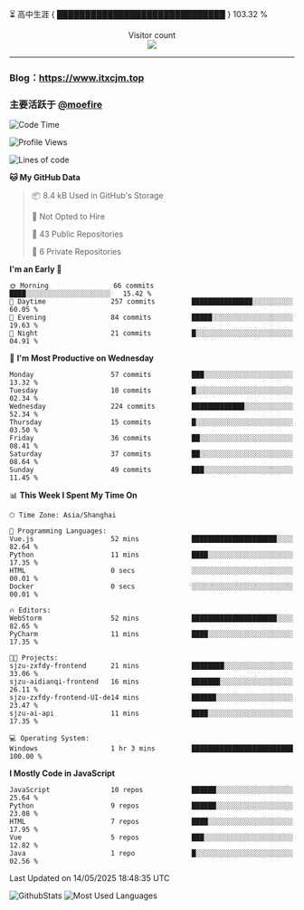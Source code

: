 ⏳ 高中生涯 { ██████████████████████████████ } 103.32 %
<p align="center"> 
  Visitor count<br>
  <img src="https://profile-counter.glitch.me/itxcjm/count.svg" />
</p>

---
### Blog：https://www.itxcjm.top
### 主要活跃于 [@moefire](https://github.com/moefire)
<!--START_SECTION:waka-->
![Code Time](http://img.shields.io/badge/Code%20Time-63%20hrs%2041%20mins-blue)

![Profile Views](http://img.shields.io/badge/Profile%20Views-0-blue)

![Lines of code](https://img.shields.io/badge/From%20Hello%20World%20I%27ve%20Written-817.1%20thousand%20lines%20of%20code-blue)

**🐱 My GitHub Data** 

> 📦 8.4 kB Used in GitHub's Storage 
 > 
> 🚫 Not Opted to Hire
 > 
> 📜 43 Public Repositories 
 > 
> 🔑 6 Private Repositories 
 > 
**I'm an Early 🐤** 

```text
🌞 Morning                66 commits          ████░░░░░░░░░░░░░░░░░░░░░   15.42 % 
🌆 Daytime                257 commits         ███████████████░░░░░░░░░░   60.05 % 
🌃 Evening                84 commits          █████░░░░░░░░░░░░░░░░░░░░   19.63 % 
🌙 Night                  21 commits          █░░░░░░░░░░░░░░░░░░░░░░░░   04.91 % 
```
📅 **I'm Most Productive on Wednesday** 

```text
Monday                   57 commits          ███░░░░░░░░░░░░░░░░░░░░░░   13.32 % 
Tuesday                  10 commits          █░░░░░░░░░░░░░░░░░░░░░░░░   02.34 % 
Wednesday                224 commits         █████████████░░░░░░░░░░░░   52.34 % 
Thursday                 15 commits          █░░░░░░░░░░░░░░░░░░░░░░░░   03.50 % 
Friday                   36 commits          ██░░░░░░░░░░░░░░░░░░░░░░░   08.41 % 
Saturday                 37 commits          ██░░░░░░░░░░░░░░░░░░░░░░░   08.64 % 
Sunday                   49 commits          ███░░░░░░░░░░░░░░░░░░░░░░   11.45 % 
```


📊 **This Week I Spent My Time On** 

```text
🕑︎ Time Zone: Asia/Shanghai

💬 Programming Languages: 
Vue.js                   52 mins             █████████████████████░░░░   82.64 % 
Python                   11 mins             ████░░░░░░░░░░░░░░░░░░░░░   17.35 % 
HTML                     0 secs              ░░░░░░░░░░░░░░░░░░░░░░░░░   00.01 % 
Docker                   0 secs              ░░░░░░░░░░░░░░░░░░░░░░░░░   00.01 % 

🔥 Editors: 
WebStorm                 52 mins             █████████████████████░░░░   82.65 % 
PyCharm                  11 mins             ████░░░░░░░░░░░░░░░░░░░░░   17.35 % 

🐱‍💻 Projects: 
sjzu-zxfdy-frontend      21 mins             ████████░░░░░░░░░░░░░░░░░   33.06 % 
sjzu-aidianqi-frontend   16 mins             ███████░░░░░░░░░░░░░░░░░░   26.11 % 
sjzu-zxfdy-frontend-UI-de14 mins             ██████░░░░░░░░░░░░░░░░░░░   23.47 % 
sjzu-ai-api              11 mins             ████░░░░░░░░░░░░░░░░░░░░░   17.35 % 

💻 Operating System: 
Windows                  1 hr 3 mins         █████████████████████████   100.00 % 
```

**I Mostly Code in JavaScript** 

```text
JavaScript               10 repos            ██████░░░░░░░░░░░░░░░░░░░   25.64 % 
Python                   9 repos             ██████░░░░░░░░░░░░░░░░░░░   23.08 % 
HTML                     7 repos             ████░░░░░░░░░░░░░░░░░░░░░   17.95 % 
Vue                      5 repos             ███░░░░░░░░░░░░░░░░░░░░░░   12.82 % 
Java                     1 repo              █░░░░░░░░░░░░░░░░░░░░░░░░   02.56 % 
```




 Last Updated on 14/05/2025 18:48:35 UTC
<!--END_SECTION:waka-->
![GithubStats](https://github-readme-stats-blue-three.vercel.app/api?username=itxcjm&show_icons=true&theme=light&layout=compact&locale=cn&include_all_commits=true&count_private=true&role=OWNER,ORGANIZATION_MEMBER,COLLABORATOR)
![Most Used Languages](https://github-readme-stats-blue-three.vercel.app/api/top-langs/?username=itxcjm&theme=light&layout=compact&count_private=true&role=OWNER,ORGANIZATION_MEMBER,COLLABORATOR)
